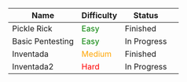 
| <b>Name</b>      | <b>Difficulty</b>                  | <b>Status</b> |     |
| ---------------- | ---------------------------------- | ------------- | --- |
| Pickle Rick      | <font color="green">Easy</font>    | Finished      |     |
| Basic Pentesting | <font color="green">Easy</font>    | In Progress   |     |
| Inventada        | <font color="orange">Medium</font> | Finished      |     |
| Inventada2       | <font color="red">Hard</font>      | In Progress   |     |



